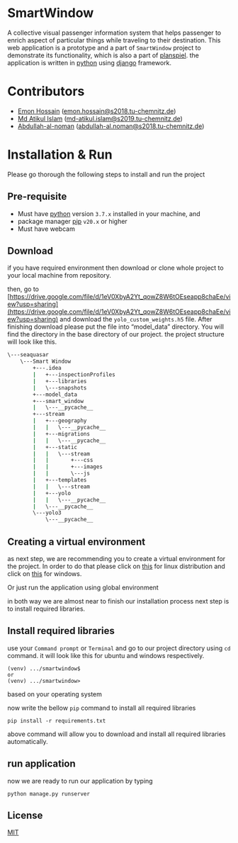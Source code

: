 # SmartWindow

A collective visual passenger information system that helps passenger to enrich aspect of particular things while traveling to their destination. This web application is a prototype and a part of `SmartWindow` project to demonstrate its functionality, which is also a part of [planspiel](https://vsr.informatik.tu-chemnitz.de/edu/2020/planspiel/). the application is written in [python](https://www.python.org/) using [django](https://www.djangoproject.com/) framework.

# Contributors

* [Emon Hossain](https://gitlab.hrz.tu-chemnitz.de/emon--tu-chemnitz.de) (emon.hossain@s2018.tu-chemnitz.de)
* [Md Atikul Islam](https://gitlab.hrz.tu-chemnitz.de/mdis--tu-chemnitz.de)  (md-atikul.islam@s2019.tu-chemnitz.de)
* [Abdullah-al-noman](https://gitlab.hrz.tu-chemnitz.de/abno--tu-chemnitz.de) (abdullah-al.noman@s2018.tu-chemnitz.de)

# Installation \& Run

Please go thorough the following steps to install and run the project

## Pre-requisite

* Must have [python](https://www.python.org/) version `3.7.x` installed in your machine, and
* package manager [pip](https://pip.pypa.io/en/stable/) `v20.x` or higher
* Must have webcam




## Download  
if you have required environment then download or clone whole project to your local machine from repository.

then, go to [https://drive.google.com/file/d/1eV0XbyA2Yt_qowZ8W6tOEseapp8chaEe/view?usp=sharing](https://drive.google.com/file/d/1eV0XbyA2Yt_qowZ8W6tOEseapp8chaEe/view?usp=sharing) and download the `yolo_custom_weights.h5` file. After  finishing download please put the file into “model_data” directory. You will find the directory in the base directory of our project.
 the project structure will look like this.

```bash
\---seaquasar
    \---Smart Window
        +---.idea
        |   +---inspectionProfiles
        |   +---libraries
        |   \---snapshots
        +---model_data
        +---smart_window
        |   \---__pycache__
        +---stream
        |   +---geography
        |   |   \---__pycache__
        |   +---migrations
        |   |   \---__pycache__
        |   +---static
        |   |   \---stream
        |   |       +---css
        |   |       +---images
        |   |       \---js
        |   +---templates
        |   |   \---stream
        |   +---yolo
        |   |   \---__pycache__
        |   \---__pycache__
        \---yolo3
            \---__pycache__

```

## Creating a virtual environment

as next step, we are recommending you to create a virtual environment for the project. In order to do that please click on [this](https://www.digitalocean.com/community/tutorials/how-to-install-python-3-and-set-up-a-programming-environment-on-ubuntu-20-04-quickstart) for linux distribution and click on [this](https://www.c-sharpcorner.com/article/steps-to-set-up-a-virtual-environment-for-python-development/) for windows.

Or just run the application using global environment 

in both way we are almost near to finish our installation process
next step is to install required libraries.

## Install required libraries 

use your `Command prompt` or `Terminal` and go to our project directory using `cd` command. it will look like this for ubuntu and windows respectively. 

```
(venv) .../smartwindow$ 
or 
(venv) .../smartwindow>
```
based on your operating system

now write the bellow `pip` command to install all required libraries
```
pip install -r requirements.txt
```
above command will allow you to download and install all required libraries automatically.

## run application
now we are ready to run our application by typing 

```
python manage.py runserver
```

## License
[MIT](https://choosealicense.com/licenses/mit/)